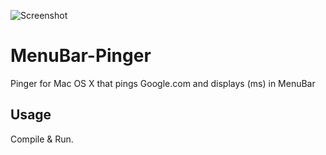 ![Screenshot](https://raw.githubusercontent.com/ahmed-shehata/MenuBar-Pinger/master/scrn.png)

# MenuBar-Pinger
Pinger for Mac OS X that pings Google.com and displays (ms) in MenuBar

## Usage

Compile & Run.
